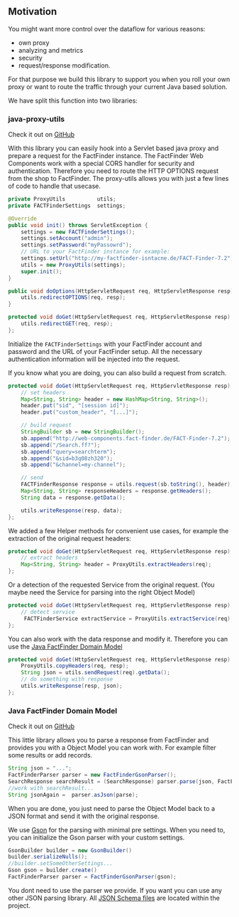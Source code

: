 ## Motivation
You might want more control over the dataflow for various reasons:

* own proxy
* analyzing and metrics
* security
* request/response modification.

For that purpose we build this library to support you when you roll your own proxy or want to route
the traffic through your current Java based solution.

We have split this function into two libraries:

### java-proxy-utils
Check it out on [GitHub](https://github.com/FACT-Finder-Web-Components/java-proxy-utils)

With this library you can easily hook into a Servlet based java proxy and prepare a request for the
FactFinder instance.
The FactFinder Web Components work with a special CORS handler for security and authentication. Therefore you
need to route the HTTP OPTIONS request from the shop to FactFinder.
The proxy-utils allows you with just a few lines of code to handle that usecase.
```java
private ProxyUtils          utils;
private FACTFinderSettings  settings;

@Override
public void init() throws ServletException {
    settings = new FACTFinderSettings();
    settings.setAccount("admin");
    settings.setPassword("myPassowrd");
    // URL to your FactFinder instance for example:
    settings.setUrl("http://my-factfinder-isntacne.de/FACT-Finder-7.2");
    utils = new ProxyUtils(settings);
    super.init();
}

public void doOptions(HttpServletRequest req, HttpServletResponse resp) throws IOException {
    utils.redirectOPTIONS(req, resp);
}

protected void doGet(HttpServletRequest req, HttpServletResponse resp) throws ServletException, IOException {
    utils.redirectGET(req, resp);
};
```

Initialize the <code>FACTFinderSettings</code> with your FactFinder account and password and the
URL of your FactFinder setup. All the necessary authentication information will be injected into the
request.

If you know what you are doing, you can also build a request from scratch.
```java
protected void doGet(HttpServletRequest req, HttpServletResponse resp) throws ServletException, IOException {
    // set headers
    Map<String, String> header = new HashMap<String, String>();
    header.put("sid", "[session id]");
    header.put("custom_header", "[...]");

    // build request
    StringBuilder sb = new StringBuilder();
    sb.append("http://web-components.fact-finder.de/FACT-Finder-7.2");
    sb.append("/Search.ff?");
    sb.append("query=searchterm");
    sb.append("&sid=b3q08zh320");
    sb.append("&channel=my-channel");

    // send
    FACTFinderResponse response = utils.request(sb.toString(), header);
    Map<String, String> responseHeaders = response.getHeaders();
    String data = response.getData();

    utils.writeResponse(resp, data);
};
```

We added a few Helper methods for convenient use cases, for example the extraction of the original request headers:
```java
protected void doGet(HttpServletRequest req, HttpServletResponse resp) throws ServletException, IOException {
    // extract headers
    Map<String, String> header = ProxyUtils.extractHeaders(req);
};
```

Or a detection of the requested Service from the original request. (You maybe need the Service for parsing into the right Object Model)
```java
protected void doGet(HttpServletRequest req, HttpServletResponse resp) throws ServletException, IOException {
    // detect service
     FACTFinderService extractService = ProxyUtils.extractService(req);
};
```

You can also work with the data response and modify it. Therefore you can use the [Java FactFinder Domain Model](https://github.com/FACT-Finder-Web-Components/java-factfinder-domain-model)
```java
protected void doGet(HttpServletRequest req, HttpServletResponse resp) throws ServletException, IOException {
    ProxyUtils.copyHeaders(req, resp);
    String json = utils.sendRequest(req).getData();
    // do something with response
    utils.writeResponse(resp, json);
};
```

### Java FactFinder Domain Model
Check it out on [GitHub](https://github.com/FACT-Finder-Web-Components/java-factfinder-domain-model)

This little library allows you to parse a response from FactFinder and provides you with a Object
Model you can work with. For example filter some results or add records.
```java
String json = "...";
FactFinderParser parser = new FactFinderGsonParser();
SearchResponse searchResult = (SearchResponse) parser.parse(json, FactFinderGsonParser.SERVICE_SEARCH);
//work with searchResult...
String jsonAgain =	parser.asJson(parse);
```

When you are done, you just need to parse the Object Model back to a JSON format and send it with
the original response.

We use [Gson](https://github.com/google/gson) for the parsing with minimal pre settings.
When you need to, you can initialize the Gson parser with your custom settings.
```java
GsonBuilder builder = new GsonBuilder()
builder.serializeNulls();
//builder.setSomeOtherSettings...
Gson gson = builder.create()
FactFinderParser parser = FactFinderGsonParser(gson);
```

You dont need to use the parser we provide. If you want you can use any other JSON parsing library.
All [JSON Schema files](https://github.com/FACT-Finder-Web-Components/java-factfinder-domain-model/tree/master/src/main/resources/schema) are located within the project.
